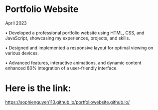 # Portfolio Website 											          

April 2023

• Developed a professional portfolio website using HTML, CSS, and JavaScript, showcasing my experiences, projects, and skills.

• Designed and implemented a responsive layout for optimal viewing on various devices. 

• Advanced features, interactive animations, and dynamic content enhanced 80% integration of a user-friendly interface. 

# Here is the link:
https://sophienguyen113.github.io/portfoliowebsite.github.io/



